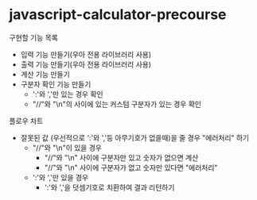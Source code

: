 # javascript-calculator-precourse

구현할 기능 목록
- 입력 기능 만들기(우아 전용 라이브러리 사용)
- 출력 기능 만들기(우아 전용 라이브러리 사용)
- 계산 기능 만들기
- 구분자 확인 기능 만들기
  - ':'와 ','만 있는 경우 확인
  -  "//"와 "\n"의 사이에 있는 커스텀 구분자가 있는 경우 확인

플로우 차트
- 잘못된 값 (우선적으로 ':'와 ','등 아무기호가 없을때)을 줄 경우 "에러처리" 하기
  * "//"와 "\n"이 있을 경우 
    - "//"와 "\n" 사이에 구분자만 있고 숫자가 없으면 계산
    - "//"와 "\n" 사이에 구분자가 없고 숫자만 있다면 "에러처리"
  * ':'와 ','만 있을 경우 
    - ':'와 ','을 덧셈기호로 치환하여 결과 리턴하기
 
